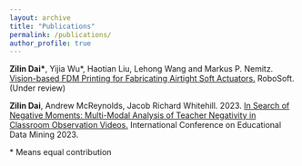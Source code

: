 ```yaml
---
layout: archive
title: "Publications"
permalink: /publications/
author_profile: true
---
```


<!-- {% if author.googlescholar %}
  You can also find my articles on <u><a href="{{author.googlescholar}}">my Google Scholar profile</a>.</u>
{% endif %}

{% include base_path %}

{% for post in site.publications reversed %}
  {% include archive-single.html %}
{% endfor %} -->

<!-- # Research -->


**Zilin Dai\***, Yijia Wu\*, Haotian Liu, Lehong Wang and Markus P. Nemitz. [Vision-based FDM Printing for Fabricating Airtight Soft Actuators.](https://arxiv.org/abs/2312.01135) RoboSoft. (Under review)

**Zilin Dai**, Andrew McReynolds, Jacob Richard Whitehill. 2023. [In Search of Negative Moments: Multi-Modal Analysis of Teacher Negativity in Classroom Observation Videos.](https://educationaldatamining.org/EDM2023/proceedings/2023.EDM-short-papers.26/2023.EDM-short-papers.26.pdf) International Conference on Educational Data Mining 2023.


\* Means equal contribution
